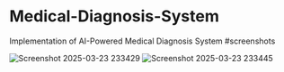 # Medical-Diagnosis-System
Implementation of AI-Powered Medical Diagnosis System
#screenshots

![Screenshot 2025-03-23 233429](https://github.com/user-attachments/assets/b8029306-f29e-4f0a-ad96-8664afe9cbf2)
![Screenshot 2025-03-23 233445](https://github.com/user-attachments/assets/864f1bde-7bc0-4d2c-acb7-acbfc152e05c)
